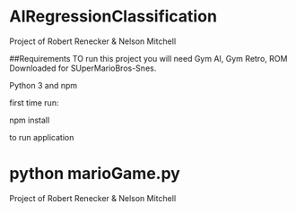 # AIRegressionClassification

Project of Robert Renecker &amp; Nelson Mitchell

##Requirements
TO run this project you will need Gym AI, Gym Retro, ROM Downloaded for SUperMarioBros-Snes.

Python 3 and npm


first time run:

npm install 

to run application

python marioGame.py 
=======
Project of Robert Renecker &amp; Nelson Mitchell 

